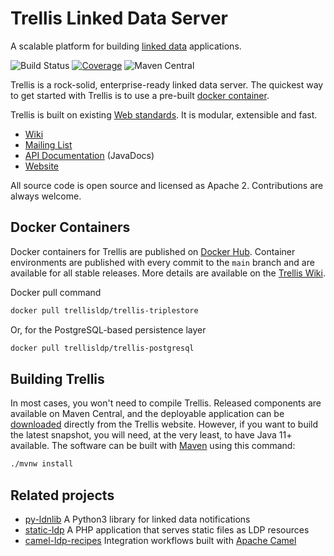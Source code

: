 # Trellis Linked Data Server

A scalable platform for building [linked data](https://www.w3.org/TR/ldp/) applications.

![Build Status](https://github.com/trellis-ldp/trellis/workflows/GitHub%20CI/badge.svg)
[![Coverage](https://sonarcloud.io/api/project_badges/measure?project=org.trellisldp%3Atrellis&metric=coverage)](https://sonarcloud.io/dashboard?id=org.trellisldp%3Atrellis)
![Maven Central](https://img.shields.io/maven-central/v/org.trellisldp/trellis-api.svg)

Trellis is a rock-solid, enterprise-ready linked data server.
The quickest way to get started with Trellis is to use
a pre-built [docker container](https://hub.docker.com/r/trellisldp/trellis).

Trellis is built on existing [Web standards](https://github.com/trellis-ldp/trellis/wiki/Web-Standards).
It is modular, extensible and fast.

* [Wiki](https://github.com/trellis-ldp/trellis/wiki)
* [Mailing List](https://groups.google.com/group/trellis-ldp)
* [API Documentation](https://www.trellisldp.org/docs/trellis/current/apidocs/) (JavaDocs)
* [Website](https://www.trellisldp.org)

All source code is open source and licensed as Apache 2. Contributions are always welcome.

## Docker Containers

Docker containers for Trellis are published on [Docker Hub](https://hub.docker.com/u/trellisldp).
Container environments are published with every commit to the `main` branch and are available for all stable
releases. More details are available on the
[Trellis Wiki](https://github.com/trellis-ldp/trellis/wiki/Dockerized-Trellis).

Docker pull command

```bash
docker pull trellisldp/trellis-triplestore
```

Or, for the PostgreSQL-based persistence layer

```bash
docker pull trellisldp/trellis-postgresql
```

## Building Trellis

In most cases, you won't need to compile Trellis. Released components are available on Maven Central,
and the deployable application can be [downloaded](https://www.trellisldp.org/download.html) directly
from the Trellis website. However, if you want to build the latest snapshot, you will need, at the very least,
to have Java 11+ available. The software can be built with [Maven](https://maven.apache.org/what-is-maven.html) using this command:

```bash
./mvnw install
```

## Related projects

* [py-ldnlib](https://github.com/trellis-ldp/py-ldnlib) A Python3 library for linked data notifications
* [static-ldp](https://github.com/trellis-ldp/static-ldp) A PHP application that serves static files as LDP resources
* [camel-ldp-recipes](https://github.com/trellis-ldp/camel-ldp-recipes) Integration workflows built with [Apache Camel](https://camel.apache.org)

